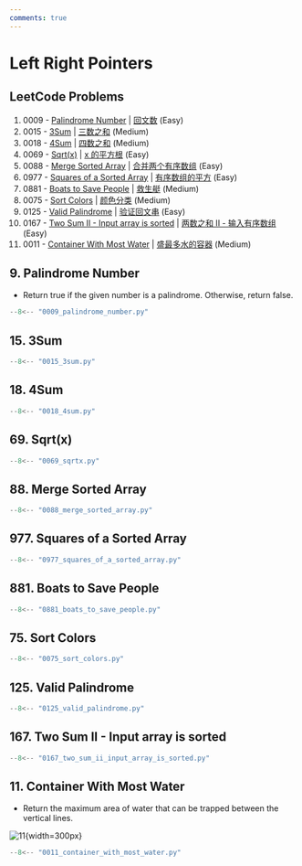 ```yaml
---
comments: true
---
```


# Left Right Pointers

## LeetCode Problems

1. 0009 - [Palindrome Number](https://leetcode.com/problems/palindrome-number/) | [回文数](https://leetcode.cn/problems/palindrome-number/) (Easy)
2. 0015 - [3Sum](https://leetcode.com/problems/3sum/) | [三数之和](https://leetcode.cn/problems/3sum/) (Medium)
3. 0018 - [4Sum](https://leetcode.com/problems/4sum/) | [四数之和](https://leetcode.cn/problems/4sum/) (Medium)
4. 0069 - [Sqrt(x)](https://leetcode.com/problems/sqrtx/) | [x 的平方根](https://leetcode.cn/problems/sqrtx/) (Easy)
5. 0088 - [Merge Sorted Array](https://leetcode.com/problems/merge-sorted-array/) | [合并两个有序数组](https://leetcode.cn/problems/merge-sorted-array/) (Easy)
6. 0977 - [Squares of a Sorted Array](https://leetcode.com/problems/squares-of-a-sorted-array/) | [有序数组的平方](https://leetcode.cn/problems/squares-of-a-sorted-array/) (Easy)
7. 0881 - [Boats to Save People](https://leetcode.com/problems/boats-to-save-people/) | [救生艇](https://leetcode.cn/problems/boats-to-save-people/) (Medium)
8. 0075 - [Sort Colors](https://leetcode.com/problems/sort-colors/) | [颜色分类](https://leetcode.cn/problems/sort-colors/) (Medium)
9. 0125 - [Valid Palindrome](https://leetcode.com/problems/valid-palindrome/) | [验证回文串](https://leetcode.cn/problems/valid-palindrome/) (Easy)
10. 0167 - [Two Sum II - Input array is sorted](https://leetcode.com/problems/two-sum-ii-input-array-is-sorted/) | [两数之和 II - 输入有序数组](https://leetcode.cn/problems/two-sum-ii-input-array-is-sorted/) (Easy)
11. 0011 - [Container With Most Water](https://leetcode.com/problems/container-with-most-water/) | [盛最多水的容器](https://leetcode.cn/problems/container-with-most-water/) (Medium)

## 9. Palindrome Number

-   Return true if the given number is a palindrome. Otherwise, return false.

```python
--8<-- "0009_palindrome_number.py"
```

## 15. 3Sum

```python
--8<-- "0015_3sum.py"
```

## 18. 4Sum

```python
--8<-- "0018_4sum.py"
```

## 69. Sqrt(x)

```python
--8<-- "0069_sqrtx.py"
```

## 88. Merge Sorted Array

```python
--8<-- "0088_merge_sorted_array.py"
```

## 977. Squares of a Sorted Array

```python
--8<-- "0977_squares_of_a_sorted_array.py"
```

## 881. Boats to Save People

```python
--8<-- "0881_boats_to_save_people.py"
```

## 75. Sort Colors

```python
--8<-- "0075_sort_colors.py"
```

## 125. Valid Palindrome

```python
--8<-- "0125_valid_palindrome.py"
```

## 167. Two Sum II - Input array is sorted

```python
--8<-- "0167_two_sum_ii_input_array_is_sorted.py"
```

## 11. Container With Most Water

-   Return the maximum area of water that can be trapped between the vertical lines.

![11](https://s3-lc-upload.s3.amazonaws.com/uploads/2018/07/17/question_11.jpg){width=300px}

```python
--8<-- "0011_container_with_most_water.py"
```
